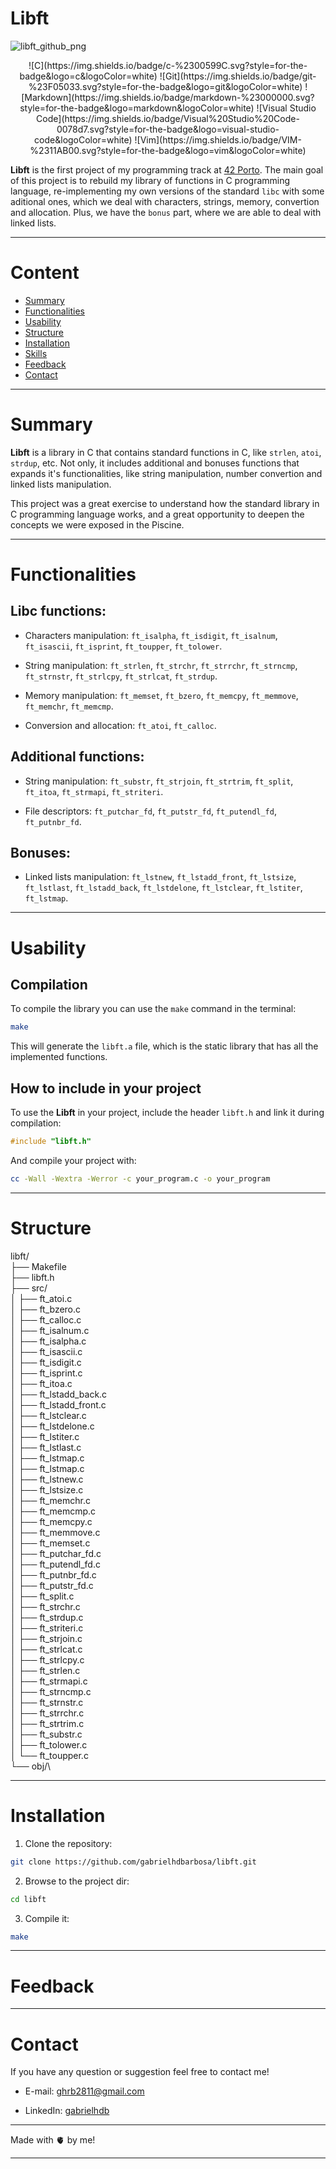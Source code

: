
# Libft

![libft_github_png](https://github.com/user-attachments/assets/2176414d-6560-4a5e-a346-849cbe7518ae)

<center>
![C](https://img.shields.io/badge/c-%2300599C.svg?style=for-the-badge&logo=c&logoColor=white) 	![Git](https://img.shields.io/badge/git-%23F05033.svg?style=for-the-badge&logo=git&logoColor=white) ![Markdown](https://img.shields.io/badge/markdown-%23000000.svg?style=for-the-badge&logo=markdown&logoColor=white) ![Visual Studio Code](https://img.shields.io/badge/Visual%20Studio%20Code-0078d7.svg?style=for-the-badge&logo=visual-studio-code&logoColor=white) 	![Vim](https://img.shields.io/badge/VIM-%2311AB00.svg?style=for-the-badge&logo=vim&logoColor=white)
</center>

**Libft** is the first project of my programming track at [42 Porto](https://www.42porto.com). The main goal of this project is to rebuild my library of functions in C programming language, re-implementing my own versions of the standard `libc` with some aditional ones, which we deal with characters, strings, memory, convertion and allocation. Plus, we have the `bonus` part, where we are able to deal with linked lists.

---

# Content

- [Summary](#Summary)
- [Functionalities](#Functionalities)
- [Usability](#Usability)
- [Structure](#Structure)
- [Installation](#Installation)
- [Skills](#Skills)
- [Feedback](#Feedback)
- [Contact](#Contact)

---

# Summary

**Libft** is a library in C that contains standard functions in C, like `strlen`, `atoi`, `strdup`, etc. Not only, it includes additional and bonuses functions that expands it's functionalities, like string manipulation, number convertion and linked lists manipulation.

This project was a great exercise to understand how the standard library in C programming language works, and a great opportunity to deepen the concepts we were exposed in the Piscine.

---

# Functionalities

## Libc functions:

- Characters manipulation: `ft_isalpha`, `ft_isdigit`, `ft_isalnum`, `ft_isascii`, `ft_isprint`, `ft_toupper`, `ft_tolower`.

- String manipulation: `ft_strlen`, `ft_strchr`, `ft_strrchr`, `ft_strncmp`, `ft_strnstr`, `ft_strlcpy`, `ft_strlcat`, `ft_strdup`.

- Memory manipulation: `ft_memset`, `ft_bzero`, `ft_memcpy`, `ft_memmove`, `ft_memchr`, `ft_memcmp`.

- Conversion and allocation: `ft_atoi`, `ft_calloc`.

## Additional functions:

- String manipulation: `ft_substr`, `ft_strjoin`, `ft_strtrim`, `ft_split`, `ft_itoa`, `ft_strmapi`, `ft_striteri`.

- File descriptors: `ft_putchar_fd`, `ft_putstr_fd`, `ft_putendl_fd`, `ft_putnbr_fd`.

## Bonuses:

- Linked lists manipulation: `ft_lstnew`, `ft_lstadd_front`, `ft_lstsize`, `ft_lstlast`, `ft_lstadd_back`, `ft_lstdelone`, `ft_lstclear`, `ft_lstiter`, `ft_lstmap`.

---

# Usability

## Compilation

To compile the library you can use the `make` command in the terminal:

```Bash
make
```

This will generate the `libft.a` file, which is the static library that has all the implemented functions.

## How to include in your project

To use the **Libft** in your project, include the header `libft.h` and link it during compilation:

```C
#include "libft.h"
```

And compile your project with:

```Bash
cc -Wall -Wextra -Werror -c your_program.c -o your_program
```

---

# Structure

libft/\
├── Makefile\
├── libft.h\
├── src/\
│   ├── ft_atoi.c\
│   ├── ft_bzero.c\
│   ├── ft_calloc.c\
│   ├── ft_isalnum.c\
│   ├── ft_isalpha.c\
│   ├── ft_isascii.c\
│   ├── ft_isdigit.c\
│   ├── ft_isprint.c\
│   ├── ft_itoa.c\
│   ├── ft_lstadd_back.c\
│   ├── ft_lstadd_front.c\
│   ├── ft_lstclear.c\
│   ├── ft_lstdelone.c\
│   ├── ft_lstiter.c\
│   ├── ft_lstlast.c\
│   ├── ft_lstmap.c\
│   ├── ft_lstmap.c\
│   ├── ft_lstnew.c\
│   ├── ft_lstsize.c\
│   ├── ft_memchr.c\
│   ├── ft_memcmp.c\
│   ├── ft_memcpy.c\
│   ├── ft_memmove.c\
│   ├── ft_memset.c\
│   ├── ft_putchar_fd.c\
│   ├── ft_putendl_fd.c\
│   ├── ft_putnbr_fd.c\
│   ├── ft_putstr_fd.c\
│   ├── ft_split.c\
│   ├── ft_strchr.c\
│   ├── ft_strdup.c\
│   ├── ft_striteri.c\
│   ├── ft_strjoin.c\
│   ├── ft_strlcat.c\
│   ├── ft_strlcpy.c\
│   ├── ft_strlen.c\
│   ├── ft_strmapi.c\
│   ├── ft_strncmp.c\
│   ├── ft_strnstr.c\
│   ├── ft_strrchr.c\
│   ├── ft_strtrim.c\
│   ├── ft_substr.c\
│   ├── ft_tolower.c\
│   └── ft_toupper.c\
└── obj/\

---

# Installation

1. Clone the repository:
```Bash
git clone https://github.com/gabrielhdbarbosa/libft.git
```

2. Browse to the project dir:
```Bash
cd libft
```

3. Compile it:
```Bash
make
```

---

# Feedback


---

# Contact

If you have any question or suggestion feel free to contact me!

- E-mail: ghrb2811@gmail.com

- LinkedIn: [gabrielhdb](https://www.linkedin.com/in/gabrielhdb/)

---

Made with 🫀 by me!

---
